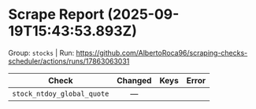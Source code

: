 # Scrape Report (2025-09-19T15:43:53.893Z)

Group: `stocks`  |  Run: https://github.com/AlbertoRoca96/scraping-checks-scheduler/actions/runs/17863063031

| Check | Changed | Keys | Error |
|---|:---:|:--|:--|
| `stock_ntdoy_global_quote` | — |  |  |
